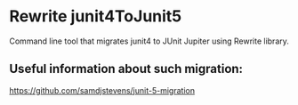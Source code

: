 # Rewrite junit4ToJunit5
Command line tool that migrates junit4 to JUnit Jupiter using Rewrite library.

## Useful information about such migration:

https://github.com/samdjstevens/junit-5-migration
